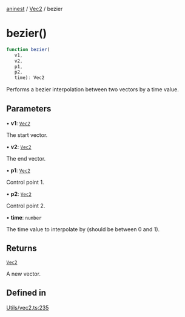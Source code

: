 [aninest](../../index.md) / [Vec2](../index.md) / bezier

# bezier()

```ts
function bezier(
   v1, 
   v2, 
   p1, 
   p2, 
   time): Vec2
```

Performs a bezier interpolation between two vectors by a time value.

## Parameters

• **v1**: [`Vec2`](../type-aliases/Vec2.md)

The start vector.

• **v2**: [`Vec2`](../type-aliases/Vec2.md)

The end vector.

• **p1**: [`Vec2`](../type-aliases/Vec2.md)

Control point 1.

• **p2**: [`Vec2`](../type-aliases/Vec2.md)

Control point 2.

• **time**: `number`

The time value to interpolate by (should be between 0 and 1).

## Returns

[`Vec2`](../type-aliases/Vec2.md)

A new vector.

## Defined in

[Utils/vec2.ts:235](https://github.com/zphrs/aninest/blob/faa26c191e539bfffb0686de3335249d40ae5db1/core/src/Utils/vec2.ts#L235)
